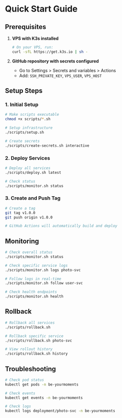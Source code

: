 # Quick Start Guide

## Prerequisites

1. **VPS with K3s installed**
   ```bash
   # On your VPS, run:
   curl -sfL https://get.k3s.io | sh -
   ```

2. **GitHub repository with secrets configured**
   - Go to Settings > Secrets and variables > Actions
   - Add: `SSH_PRIVATE_KEY`, `VPS_USER`, `VPS_HOST`

## Setup Steps

### 1. Initial Setup

```bash
# Make scripts executable
chmod +x scripts/*.sh

# Setup infrastructure
./scripts/setup.sh

# Create secrets
./scripts/create-secrets.sh interactive
```

### 2. Deploy Services

```bash
# Deploy all services
./scripts/deploy.sh latest

# Check status
./scripts/monitor.sh status
```

### 3. Create and Push Tag

```bash
# Create a tag
git tag v1.0.0
git push origin v1.0.0

# GitHub Actions will automatically build and deploy
```

## Monitoring

```bash
# Check overall status
./scripts/monitor.sh status

# Check specific service logs
./scripts/monitor.sh logs photo-svc

# Follow logs in real-time
./scripts/monitor.sh follow user-svc

# Check health endpoints
./scripts/monitor.sh health
```

## Rollback

```bash
# Rollback all services
./scripts/rollback.sh

# Rollback specific service
./scripts/rollback.sh photo-svc

# View rollout history
./scripts/rollback.sh history
```

## Troubleshooting

```bash
# Check pod status
kubectl get pods -n be-yourmoments

# Check events
kubectl get events -n be-yourmoments

# Check logs
kubectl logs deployment/photo-svc -n be-yourmoments
```
